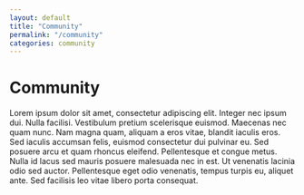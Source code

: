 ```yaml
---
layout: default
title: "Community"
permalink: "/community"
categories: community
---
```


# Community

Lorem ipsum dolor sit amet, consectetur adipiscing elit. Integer nec ipsum dui. Nulla facilisi. Vestibulum pretium scelerisque euismod. Maecenas nec quam nunc. Nam magna quam, aliquam a eros vitae, blandit iaculis eros. Sed iaculis accumsan felis, euismod consectetur dui pulvinar eu. Sed posuere arcu et quam rhoncus eleifend. Pellentesque et congue metus. Nulla id lacus sed mauris posuere malesuada nec in est. Ut venenatis lacinia odio sed auctor. Pellentesque eget odio venenatis, tempus turpis eu, aliquet ante. Sed facilisis leo vitae libero porta consequat.
